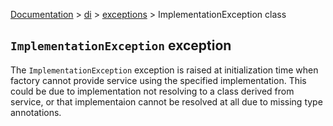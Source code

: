 [Documentation](/docs/documentation.md) > [di](/docs/di/di.md) > [exceptions](/docs/di/exceptions/exceptions.md) > ImplementationException class

## `ImplementationException` exception

The `ImplementationException` exception is raised at initialization time when factory cannot provide service using the specified implementation. This could be due to implementation not resolving to a class derived from service, or that implementaion cannot be resolved at all due to missing type annotations.
